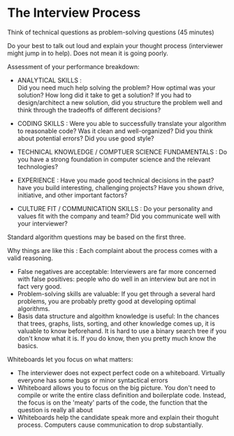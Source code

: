 # The Interview Process

Think of technical questions as problem-solving questions (45 minutes)

Do your best to talk out loud and explain your thought process (interviewer might jump in to help). Does not mean it is going poorly.

Assessment of your performance breakdown:
- ANALYTICAL SKILLS :  
    Did you need much help solving the problem? How optimal was your solution? How long did it take to get a solution? If you had to design/architect a new solution, did you structure the problem well and think through the tradeoffs of different decisions?

- CODING SKILLS : 
    Were you able to successfully translate your algorithm to reasonable code? Was it clean and well-organized? Did you think about potential errors? Did you use good style?

- TECHNICAL KNOWLEDGE / COMPTUER SCIENCE FUNDAMENTALS :
    Do you have a strong foundation in computer science and the relevant technologies?

- EXPERIENCE :
    Have you made good technical decisions in the past? have you build interesting, challenging projects? Have you shown drive, initiative, and other important factors?

- CULTURE FIT / COMMUNICATION SKILLS :
    Do your personality and values fit with the company and team? Did you communicate well with your interviewer?

Standard algorithm questions may be based on the first three.


Why things are like this :
    Each complaint about the process comes with a valid reasoning.
- False negatives are acceptable:
    Interviewers are far more concerned with false positives: people who do well in an interview but are not in fact very good.
- Problem-solving skills are valuable:
    If you get through a several hard problems, you are probably pretty good at developing optimal algorithms.
- Basis data structure and algoithm knowledge is useful:
    In the chances that trees, graphs, lists, sorting, and other knowledge comes up, it is valuable to know beforehand. It is hard to use a binary search tree if you don't know what it is. If you do know, then you pretty much know the basics.

Whiteboards let you focus on what matters:
- The interviewer does not expect perfect code on a whiteboard. Virtually everyone has some bugs or minor syntactical errors
- Whiteboard allows you to focus on the big picture. You don't need to compile or write the entire class definition and boilerplate code. Instead, the focus is on the 'meaty' parts of the code, the function that the question is really all about
- Whiteboards help the candidate speak more and explain their thoguht process. Computers cause communication to drop substantially.

